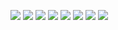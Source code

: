 <p width=1000><img src="https://user-images.githubusercontent.com/37925813/109529209-d6411680-7af8-11eb-8eee-d02fe18982ee.jpg">
<img src="https://user-images.githubusercontent.com/37925813/109529211-d80ada00-7af8-11eb-830e-145a88e6f383.jpg">
<img src="https://user-images.githubusercontent.com/37925813/109529212-d8a37080-7af8-11eb-9ade-ade0a20bd11f.jpg">
<img src="https://user-images.githubusercontent.com/37925813/109529213-d93c0700-7af8-11eb-8a38-6739ce661ee1.jpg">
<img src="https://user-images.githubusercontent.com/37925813/109529209-d6411680-7af8-11eb-8eee-d02fe18982ee.jpg">
<img src="https://user-images.githubusercontent.com/37925813/109529218-d9d49d80-7af8-11eb-9ff5-bb6973df8c45.jpg">
<img src="https://user-images.githubusercontent.com/37925813/109529220-da6d3400-7af8-11eb-8eec-03002f8135e1.jpg">
<img src="https://user-images.githubusercontent.com/37925813/109529221-db05ca80-7af8-11eb-99c9-48319b4bf437.jpg"></p>